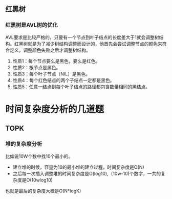 ## 红黑树

### 红黑树是AVL树的优化

AVL要求是比较严格的，只要有一个节点到叶子结点的长度差大于1就会调整树结构。红黑树就是为了减少树结构调整而设计的，他首先会尝试调整节点的颜色来符合定义，调整颜色失败之后才调整树结构。

1. 性质1：每个节点要么是黑色，要么是红色。
2. 性质2：根节点是黑色。
3. 性质3：每个叶子节点（NIL）是黑色。
4. 性质4：每个红色结点的两个子结点一定都是黑色。
5. 性质5：任意一结点到每个叶子结点的路径都包含数量相同的黑结点。





# 时间复杂度分析的几道题

## TOPK

### 堆的复杂度分析

比如说10W个数中找10个最小的。

- 建立堆的时候，容量为10的最小堆的建立过程，时间复杂度是O(N)
- 之后每一次插入调整堆的时间复杂度是O(log10),（10w-10)个数字，一共的复杂度是O(10wlog10)

也就是最后的复杂度大概是O(N*logK)



